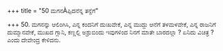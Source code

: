 +++
title = "50 ಮಗನÀಪ್ಪಿದನೆನ್ನ ತನ್ದೆಗೆ"

+++
50. ಮಗನನ್ನು ಆಲಿಂಗಿಸಿ, ಎನ್ನ ಕಂದನಿಗೆ ದುಃಖವೇಕೆ, ಎನ್ನ ಮುದ್ದು ಆನೆಗೆ ತಳಮಳವೇಕೆ, ಎನ್ನ ರಾಜನಿಗೆ ದುಮ್ಮಾನವೇಕೆ, ಮುಖದ ಗ್ಲಾನಿ, ಕಣ್ಣಲ್ಲಿ ಅಶ್ರುಬಿಂದು ಇವುಗಳಿಂದ ನಿನಗೆ ಮಾತೇ ಬಾರದಲ್ಲಾ ? ಏನಿದು ವಿಚಿತ್ರ ? ಎಂದು ದೇವೇಂದ್ರ ಕೇಳಿದನು.